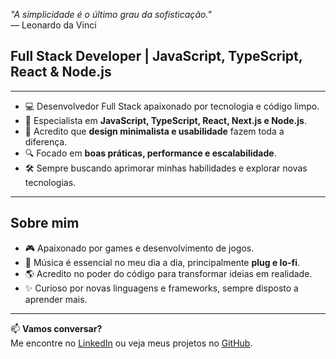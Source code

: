 *"A simplicidade é o último grau da sofisticação."*  
— Leonardo da Vinci  

## Full Stack Developer | JavaScript, TypeScript, React & Node.js

---

- 💻 Desenvolvedor Full Stack apaixonado por tecnologia e código limpo.  
- 🚀 Especialista em **JavaScript, TypeScript, React, Next.js e Node.js**.  
- 🎨 Acredito que **design minimalista e usabilidade** fazem toda a diferença.  
- 🔍 Focado em **boas práticas, performance e escalabilidade**.  
- 🛠️ Sempre buscando aprimorar minhas habilidades e explorar novas tecnologias.  

---

## Sobre mim  

- 🎮 Apaixonado por games e desenvolvimento de jogos.  
- 🎵 Música é essencial no meu dia a dia, principalmente **plug e lo-fi**.  
- 🌎 Acredito no poder do código para transformar ideias em realidade.  
- ✨ Curioso por novas linguagens e frameworks, sempre disposto a aprender mais.  

---

📫 **Vamos conversar?**  
Me encontre no [LinkedIn](#) ou veja meus projetos no [GitHub](#).  
